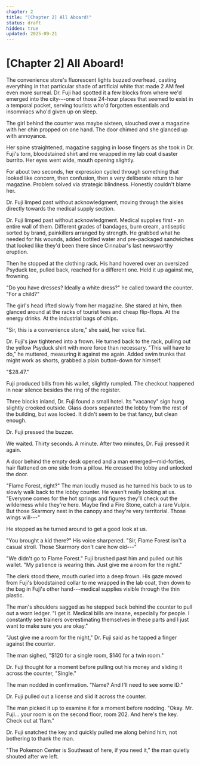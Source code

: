 ```yaml
---
chapter: 2
title: "[Chapter 2] All Aboard!"
status: draft
hidden: true
updated: 2025-09-21
---
```


# [Chapter 2] All Aboard!

The convenience store's fluorescent lights buzzed overhead, casting everything in that particular shade of artificial white that made 2 AM feel even more surreal. Dr. Fuji had spotted it a few blocks from where we'd emerged into the city---one of those 24-hour places that seemed to exist in a temporal pocket, serving tourists who'd forgotten essentials and insomniacs who'd given up on sleep.

The girl behind the counter was maybe sixteen, slouched over a magazine with her chin propped on one hand. The door chimed and she glanced up with annoyance.

Her spine straightened, magazine sagging in loose fingers as she took in Dr. Fuji's torn, bloodstained shirt and me wrapped in my lab coat disaster burrito. Her eyes went wide, mouth opening slightly.

For about two seconds, her expression cycled through something that looked like concern, then confusion, then a very deliberate return to her magazine. Problem solved via strategic blindness. Honestly couldn't blame her.

Dr. Fuji limped past without acknowledgment, moving through the aisles directly towards the medical supply section.

Dr. Fuji limped past without acknowledgment. Medical supplies first - an entire wall of them. Different grades of bandages, burn cream, antiseptic sorted by brand, painkillers arranged by strength. He grabbed what he needed for his wounds, added bottled water and pre-packaged sandwiches that looked like they'd been there since Cinnabar's last newsworthy eruption. 

Then he stopped at the clothing rack. His hand hovered over an oversized Psyduck tee, pulled back, reached for a different one. Held it up against me, frowning.

"Do you have dresses? Ideally a white dress?" he called toward the counter. "For a child?"

The girl's head lifted slowly from her magazine. She stared at him, then glanced around at the racks of tourist tees and cheap flip-flops. At the energy drinks. At the industrial bags of chips.

"Sir, this is a convenience store," she said, her voice flat.

Dr. Fuji's jaw tightened into a frown. He turned back to the rack, pulling out the yellow Psyduck shirt with more force than necessary. "This will have to do," he muttered, measuring it against me again. Added swim trunks that might work as shorts, grabbed a plain button-down for himself.

"$28.47."

Fuji produced bills from his wallet, slightly rumpled. The checkout happened in near silence besides the ring of the register.

Three blocks inland, Dr. Fuji found a small hotel. Its "vacancy" sign hung slightly crooked outside. Glass doors separated the lobby from the rest of the building, but was locked. It didn't seem to be that fancy, but clean enough.

Dr. Fuji pressed the buzzer.

We waited. Thirty seconds. A minute. After two minutes, Dr. Fuji pressed it again.

A door behind the empty desk opened and a man emerged—mid-forties, hair flattened on one side from a pillow. He crossed the lobby and unlocked the door.

"Flame Forest, right?" The man loudly mused as he turned his back to us to slowly walk back to the lobby counter. He wasn't really looking at us. "Everyone comes for the hot springs and figures they'll check out the wilderness while they're here. Maybe find a Fire Stone, catch a rare Vulpix. But those Skarmory nest in the canopy and they're very territorial. Those wings will---"

He stopped as he turned around to get a good look at us.

"You brought a kid there?" His voice sharpened. "Sir, Flame Forest isn't a casual stroll. Those Skarmory don't care how old---"

"We didn't go to Flame Forest." Fuji brushed past him and pulled out his wallet. "My patience is wearing thin. Just give me a room for the night."

The clerk stood there, mouth curled into a deep frown. His gaze moved from Fuji's bloodstained collar to me wrapped in the lab coat, then down to the bag in Fuji's other hand---medical supplies visible through the thin plastic.

The man's shoulders sagged as he stepped back behind the counter to pull out a worn ledger. "I get it. Medical bills are insane, especially for people. I constantly see trainers overestimating themselves in these parts and I just want to make sure you are okay."

"Just give me a room for the night," Dr. Fuji said as he tapped a finger against the counter.

The man sighed, "$120 for a single room, $140 for a twin room."

Dr. Fuji thought for a moment before pulling out his money and sliding it across the counter, "Single."

The man nodded in confirmation. "Name? And I'll need to see some ID."

Dr. Fuji pulled out a license and slid it across the counter.

The man picked it up to examine it for a moment before nodding. "Okay. Mr. Fuji... your room is on the second floor, room 202. And here's the key. Check out at 11am."

Dr. Fuji snatched the key and quickly pulled me along behind him, not bothering to thank the man.

"The Pokemon Center is Southeast of here, if you need it," the man quietly shouted after we left.

